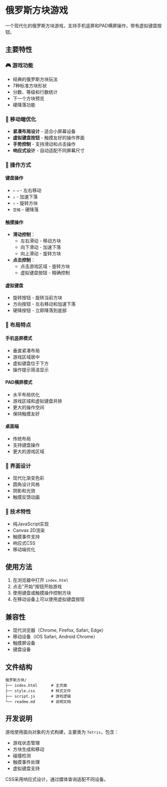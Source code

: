 # 俄罗斯方块游戏

一个现代化的俄罗斯方块游戏，支持手机竖屏和PAD横屏操作，带有虚拟键盘按钮。

## 主要特性

### 🎮 游戏功能
- 经典的俄罗斯方块玩法
- 7种标准方块形状
- 分数、等级和行数统计
- 下一个方块预览
- 硬降落功能

### 📱 移动端优化
- **紧凑布局设计** - 适合小屏幕设备
- **虚拟键盘按钮** - 触摸友好的操作界面
- **手势控制** - 支持滑动和点击操作
- **响应式设计** - 自动适配不同屏幕尺寸

### 🎯 操作方式

#### 键盘操作
- `←` `→` - 左右移动
- `↓` - 加速下落
- `↑` - 旋转方块
- `空格` - 硬降落

#### 触摸操作
- **滑动控制**：
  - 左右滑动 - 移动方块
  - 向下滑动 - 加速下落
  - 向上滑动 - 旋转方块
- **点击控制**：
  - 点击游戏区域 - 旋转方块
  - 虚拟键盘按钮 - 精确控制

#### 虚拟键盘
- 旋转按钮 - 旋转当前方块
- 方向按钮 - 左右移动和加速下落
- 硬降按钮 - 立即降落到底部

### 📐 布局特点

#### 手机竖屏模式
- 垂直紧凑布局
- 游戏区域居中
- 虚拟键盘位于下方
- 操作提示简洁显示

#### PAD横屏模式
- 水平布局优化
- 游戏区域和虚拟键盘并排
- 更大的操作空间
- 保持触摸友好

#### 桌面端
- 传统布局
- 支持键盘操作
- 更大的游戏区域

### 🎨 界面设计
- 现代化渐变色彩
- 圆角设计风格
- 阴影和光效
- 触摸反馈动画

### 🔧 技术特性
- 纯JavaScript实现
- Canvas 2D渲染
- 触摸事件支持
- 响应式CSS
- 移动端优化

## 使用方法

1. 在浏览器中打开 `index.html`
2. 点击"开始"按钮开始游戏
3. 使用键盘或触摸操作控制方块
4. 在移动设备上可以使用虚拟键盘按钮

## 兼容性

- 现代浏览器（Chrome, Firefox, Safari, Edge）
- 移动设备（iOS Safari, Android Chrome）
- 触摸屏设备
- 键盘设备

## 文件结构

```
俄罗斯方块/
├── index.html      # 主页面
├── style.css       # 样式文件
├── script.js       # 游戏逻辑
└── readme.md       # 说明文档
```

## 开发说明

游戏使用面向对象的方式构建，主要类为 `Tetris`，包含：
- 游戏状态管理
- 方块生成和移动
- 碰撞检测
- 触摸事件处理
- 虚拟键盘支持

CSS采用响应式设计，通过媒体查询适配不同设备。
